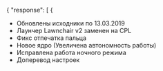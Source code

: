 {
  "response": [
{
- Обновлены исходники по 13.03.2019
- Лаунчер Lawnchair v2 заменен на CPL
- Фикс отпечатка пальца
- Новое ядро (Увеличена автономность работы)
- Исправлена работа ночного режима
- Доперевод настроек
